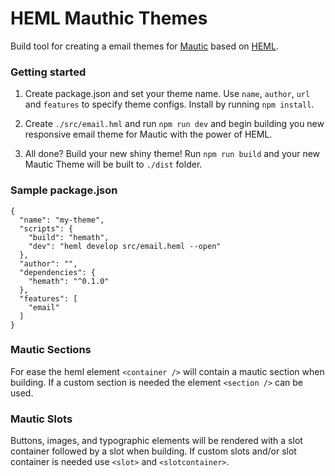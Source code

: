 # HEML Mauthic Themes

Build tool for creating a email themes for [Mautic](https://www.mautic.org/)
based on [HEML](https://heml.io/). 

### Getting started

1. Create package.json and set your theme name. 
Use `name`, `author`, `url` and `features` to specify theme configs. Install by running `npm install`. 

2. Create `./src/email.hml` and run `npm run dev` 
and begin building you new responsive email theme for Mautic with the power of HEML.

3. All done? Build your new shiny theme! Run `npm run build` and your new 
Mautic Theme will be built to `./dist` folder.


### Sample package.json
```
{
  "name": "my-theme",  
  "scripts": {
    "build": "hemath",
    "dev": "heml develop src/email.heml --open"
  },
  "author": "",
  "dependencies": {
    "hemath": "^0.1.0"
  },
  "features": [
    "email"
  ]
}
```

### Mautic Sections

For ease the heml element `<container />` will contain a mautic section when building.
If a custom section is needed the element `<section />` can be used.

### Mautic Slots

Buttons, images, and typographic elements will be rendered with a slot container followed by a slot when
building. If custom slots and/or slot container is needed use `<slot>` and `<slotcontainer>`. 
